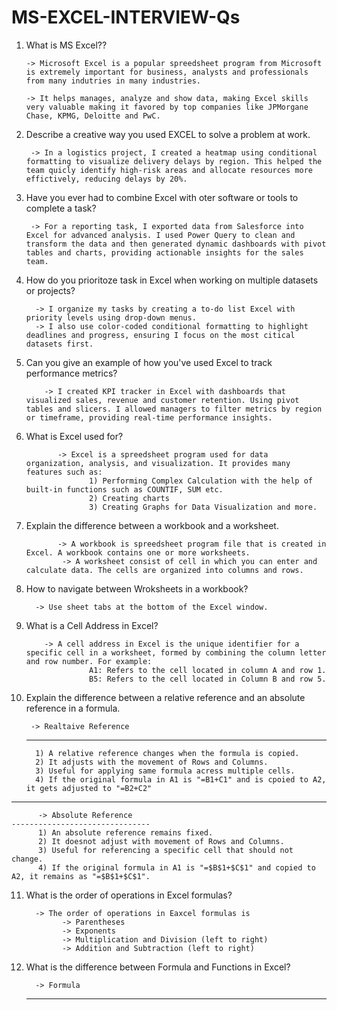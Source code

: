 # MS-EXCEL-INTERVIEW-Qs

1) What is MS Excel??
   
       -> Microsoft Excel is a popular spreedsheet program from Microsoft is extremely important for business, analysts and professionals from many indutries in many industries.
   
       -> It helps manages, analyze and show data, making Excel skills very valuable making it favored by top companies like JPMorgane Chase, KPMG, Deloitte and PwC.

2) Describe a creative way you used EXCEL to solve a problem at work.
   
        -> In a logistics project, I created a heatmap using conditional formatting to visualize delivery delays by region. This helped the team quicly identify high-risk areas and allocate resources more effictively, reducing delays by 20%.

3) Have you ever had to combine Excel with oter software or tools to complete a task?

        -> For a reporting task, I exported data from Salesforce into Excel for advanced analysis. I used Power Query to clean and transform the data and then generated dynamic dashboards with pivot tables and charts, providing actionable insights for the sales team.

4) How do you prioritoze task in Excel when working on multiple datasets or projects?

         -> I organize my tasks by creating a to-do list Excel with priority levels using drop-down menus.
         -> I also use color-coded conditional formatting to highlight deadlines and progress, ensuring I focus on the most citical datasets first.

5) Can you give an example of how you've used Excel to track performance metrics?

           -> I created KPI tracker in Excel with dashboards that visualized sales, revenue and customer retention. Using pivot tables and slicers. I allowed managers to filter metrics by region or timeframe, providing real-time performance insights.

6) What is Excel used for?

              -> Excel is a spreedsheet program used for data organization, analysis, and visualization. It provides many features such as:
                     1) Performing Complex Calculation with the help of built-in functions such as COUNTIF, SUM etc.
                     2) Creating charts
                     3) Creating Graphs for Data Visualization and more.

7) Explain the difference between a workbook and a worksheet.

              -> A workbook is spreedsheet program file that is created in Excel. A workbook contains one or more worksheets.
               -> A worksheet consist of cell in which you can enter and calculate data. The cells are organized into columns and rows.

8) How to navigate between Wroksheets in a workbook?

         -> Use sheet tabs at the bottom of the Excel window.
   
9) What is a Cell Address in Excel?

           -> A cell address in Excel is the unique identifier for a specific cell in a worksheet, formed by combining the column letter and row number. For example:
                     A1: Refers to the cell located in column A and row 1.
                     B5: Refers to the cell located in Column B and row 5.

10) Explain the difference between a relative reference and an absolute reference in a formula.

         -> Realtaive Reference
    -------------------------------
          1) A relative reference changes when the formula is copied.
          2) It adjusts with the movement of Rows and Columns.
          3) Useful for applying same formula acress multiple cells.
          4) If the original formula in A1 is "=B1+C1" and is cpoied to A2, it gets adjusted to "=B2+C2"
----------------------------------------------------------------------------------------------

          -> Absolute Reference
    -------------------------------
          1) An absolute reference remains fixed.
          2) It doesnot adjust with movement of Rows and Columns.
          3) Useful for referencing a specific cell that should not change.
          4) If the original formula in A1 is "=$B$1+$C$1" and copied to A2, it remains as "=$B$1+$C$1".

11) What is the order of operations in Excel formulas?

          -> The order of operations in Eaxcel formulas is
                -> Parentheses
                -> Exponents
                -> Multiplication and Division (left to right)
                -> Addition and Subtraction (left to right)


12) What is the difference between Formula and Functions in Excel?

          -> Formula
    --------------------------
   
